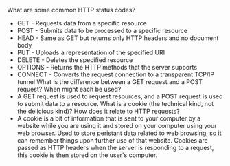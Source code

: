 What are some common HTTP status codes?
 - GET - Requests data from a specific resource
 - POST - Submits data to be processed to a specific resource 
 - HEAD - Same as GET but returns only HTTP headers and no document body
 - PUT - Uploads a representation of the specified URI
 - DELETE - Deletes the specified resource
 - OPTIONS - Returns the HTTP methods that the server supports
 - CONNECT - Converts the request connection to a transparent TCP/IP tunnel
What is the difference between a GET request and a POST request? When might each be used?
 - A GET request is used to request resources, and a POST request is used to submit data to a resource. 
What is a cookie (the technical kind, not the delicious kind)? How does it relate to HTTP requests?
 - A cookie is a bit of information that is sent to your computer by a website while you are using it and stored on your computer using your web browser. Used to store peristant data related to web browsing, so it can remember things upon further use of that website. Cookies are passed as HTTP headers when the server is responding to a request, this cookie is then stored on the user's computer.